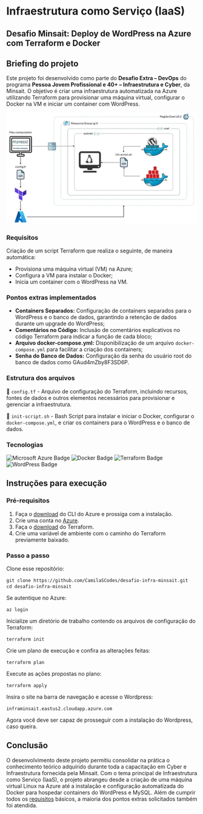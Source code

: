 # Infraestrutura como Serviço (IaaS)
## Desafio Minsait: Deploy de WordPress na Azure com Terraform e Docker

## Briefing do projeto

Este projeto foi desenvolvido como parte do **Desafio Extra – DevOps** do programa **Pessoa Jovem Profissional e 40+ – Infraestrutura e Cyber**, da Minsait. O objetivo é criar uma infraestrutura automatizada na Azure utilizando Terraform para provisionar uma máquina virtual, configurar o Docker na VM e iniciar um container com WordPress.

<div align="center">
  <img src="https://github.com/CamilaSCodes/desafio-infra-minsait/blob/main/imagens-infra/diagrama.jpg?raw=true" alt="diagrama" width="800">
</div>


### Requisitos

Criação de um script Terraform que realiza o seguinte, de maneira automática:
* Provisiona uma máquina virtual (VM) na Azure;
* Configura a VM para instalar o Docker;
* Inicia um container com o WordPress na VM.

### Pontos extras implementados

* **Containers Separados:** Configuração de containers separados para o WordPress e o banco de dados, garantindo a retenção de dados durante um upgrade do WordPress;
* **Comentários no Código:** Inclusão de comentários explicativos no código Terraform para indicar a função de cada bloco;
* **Arquivo docker-compose.yml:** Disponibilização de um arquivo `docker-compose.yml` para facilitar a criação dos containers;
* **Senha do Banco de Dados:** Configuração da senha do usuário root do banco de dados como GAud4mZby8F3SD6P.

### Estrutura dos arquivos

📁 `config.tf` - Arquivo de configuração do Terraform, incluindo recursos, fontes de dados e outros elementos necessários para provisionar e gerenciar a infraestrutura.

📁 `init-script.sh` - Bash Script para instalar e iniciar o Docker, configurar o `docker-compose.yml`, e criar os containers para o WordPress e o banco de dados.

### Tecnologias 

![Microsoft Azure Badge](https://img.shields.io/badge/Microsoft%20Azure-0078D4?logo=microsoftazure&logoColor=fff&style=for-the-badge) ![Docker Badge](https://img.shields.io/badge/Docker-2496ED?logo=docker&logoColor=fff&style=for-the-badge) ![Terraform Badge](https://img.shields.io/badge/Terraform-844FBA?logo=terraform&logoColor=fff&style=for-the-badge) ![WordPress Badge](https://img.shields.io/badge/WordPress-21759B?logo=wordpress&logoColor=fff&style=for-the-badge)

## Instruções para execução

### Pré-requisitos

1. Faça o [download](https://learn.microsoft.com/pt-br/cli/azure/install-azure-cli) do CLI do Azure e prossiga com a instalação.
2. Crie uma conta no [Azure](https://azure.microsoft.com/pt-br/).
3. Faça o [download](https://developer.hashicorp.com/terraform/install?product_intent=terraform) do Terraform.
4. Crie uma variável de ambiente com o caminho do Terraform previamente baixado.

### Passo a passo 

Clone esse repositório:
```
git clone https://github.com/CamilaSCodes/desafio-infra-minsait.git
cd desafio-infra-minsait
```
Se autentique no Azure: 
```
az login
```
Inicialize um diretório de trabalho contendo os arquivos de configuração do Terraform: 
```
terraform init
```
Crie um plano de execução e confira as alterações feitas: 
```
terraform plan
```
Execute as ações propostas no plano: 
```
terraform apply
```
Insira o site na barra de navegação e acesse o Wordpress: 
```
inframinsait.eastus2.cloudapp.azure.com
```
Agora você deve ser capaz de prosseguir com a instalação do Wordpress, caso queira. 

## Conclusão

O desenvolvimento deste projeto permitiu consolidar na prática o conhecimento teórico adquirido durante toda a capacitação em Cyber e Infraestrutura fornecida pela Minsait. Com o tema principal de Infraestrutura como Serviço (IaaS), o projeto abrangeu desde a criação de uma máquina virtual Linux na Azure até a instalação e configuração automatizada do Docker para hospedar containers do WordPress e MySQL. Além de cumprir todos os [requisitos](#requisitos) básicos, a maioria dos pontos extras solicitados também foi atendida.

   
